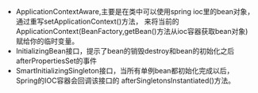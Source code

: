 * ApplicationContextAware,主要是在类中可以使用spring ioc里的bean对象，通过重写setApplicationContext()方法，
来将当前的ApplicationContext(BeanFactory,getBean()方法从ioc容器获取bean对象)赋给你的临时变量。
* InitializingBean接口，提示了bean的销毁destroy和bean的初始化之后afterPropertiesSet的事件
* SmartInitializingSingleton接口，当所有单例bean都初始化完成以后，Spring的IOC容器会回调该接口的 afterSingletonsInstantiated()方法。
